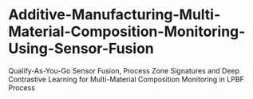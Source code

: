 # Additive-Manufacturing-Multi-Material-Composition-Monitoring-Using-Sensor-Fusion
Qualify-As-You-Go Sensor Fusion, Process Zone Signatures  and Deep Contrastive Learning for Multi-Material Composition Monitoring in LPBF Process
